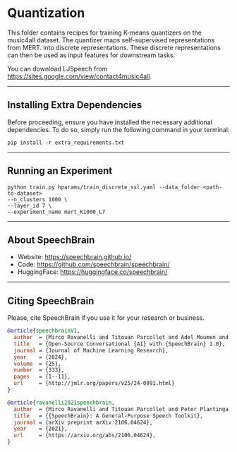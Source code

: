 # Quantization

This folder contains recipes for training K-means quantizers on the music4all dataset.
The quantizer maps self-supervised representations from MERT. into discrete representations.
These discrete representations can then be used as input features for downstream tasks.

You can download LJSpeech from https://sites.google.com/view/contact4music4all.

---------------------------------------------------------------------------------------------------------

## Installing Extra Dependencies

Before proceeding, ensure you have installed the necessary additional dependencies.
To do so, simply run the following command in your terminal:

```shell
pip install -r extra_requirements.txt
```

---------------------------------------------------------------------------------------------------------

## Running an Experiment

```shell
python train.py hparams/train_discrete_ssl.yaml --data_folder <path-to-dataset>
--n_clusters 1000 \
--layer_id 7 \
--experiment_name mert_K1000_L7
```
---------------------------------------------------------------------------------------------------------

## About SpeechBrain

- Website: https://speechbrain.github.io/
- Code: https://github.com/speechbrain/speechbrain/
- HuggingFace: https://huggingface.co/speechbrain/

---------------------------------------------------------------------------------------------------------

## Citing SpeechBrain

Please, cite SpeechBrain if you use it for your research or business.

```bibtex
@article{speechbrainV1,
  author  = {Mirco Ravanelli and Titouan Parcollet and Adel Moumen and Sylvain de Langen and Cem Subakan and Peter Plantinga and Yingzhi Wang and Pooneh Mousavi and Luca {Della Libera} and Artem Ploujnikov and Francesco Paissan and Davide Borra and Salah Zaiem and Zeyu Zhao and Shucong Zhang and Georgios Karakasidis and Sung-Lin Yeh and Pierre Champion and Aku Rouhe and Rudolf Braun and Florian Mai and Juan Zuluaga-Gomez and Seyed Mahed Mousavi and Andreas Nautsch and Ha Nguyen and Xuechen Liu and Sangeet Sagar and Jarod Duret and Salima Mdhaffar and Ga{{\"e}}lle Laperri{{\`e}}re and Mickael Rouvier and Renato De Mori and Yannick Est{{\`e}}ve},
  title   = {Open-Source Conversational {AI} with {SpeechBrain} 1.0},
  journal = {Journal of Machine Learning Research},
  year    = {2024},
  volume  = {25},
  number  = {333},
  pages   = {1--11},
  url     = {http://jmlr.org/papers/v25/24-0991.html}
}
```

```bibtex
@article{ravanelli2021speechbrain,
  author  = {Mirco Ravanelli and Titouan Parcollet and Peter Plantinga and Aku Rouhe and Samuele Cornell and Loren Lugosch and Cem Subakan and Nauman Dawalatabad and Abdelwahab Heba and Jianyuan Zhong and Ju-Chieh Chou and Sung-Lin Yeh and Szu-Wei Fu and Chien-Feng Liao and Elena Rastorgueva and François Grondin and William Aris and Hwidong Na and Yan Gao and Renato De Mori and Yoshua Bengio},
  title   = {{SpeechBrain}: A General-Purpose Speech Toolkit},
  journal = {arXiv preprint arXiv:2106.04624},
  year    = {2021},
  url     = {https://arxiv.org/abs/2106.04624},
}
```
